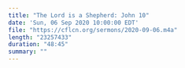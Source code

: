 ```yaml
---
title: "The Lord is a Shepherd: John 10"
date: 'Sun, 06 Sep 2020 10:00:00 EDT'
file: "https://cflcn.org/sermons/2020-09-06.m4a"
length: "23257433"
duration: "48:45"
summary: ""
---
```

